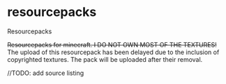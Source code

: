 # resourcepacks
Resourcepacks

~~Resourcepacks for minecraft. I DO NOT OWN MOST OF THE TEXTURES!~~
The upload of this resourcepack has been delayed due to the inclusion of copyrighted textures. The pack will be uploaded after their removal.

//TODO: add source listing

